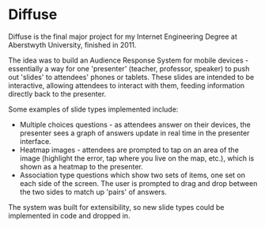 # Diffuse
Diffuse is the final major project for my Internet Engineering Degree at Aberstwyth University, finished in 2011.

The idea was to build an Audience Response System for mobile devices - essentially a way for one 'presenter' 
(teacher, professor, speaker) to push out 'slides' to attendees' phones or tablets. These slides are intended to be
interactive, allowing attendees to interact with them, feeding information directly back to the presenter.

Some examples of slide types implemented include:

* Multiple choices questions - as attendees answer on their devices, the presenter sees a graph of answers update 
  in real time in the presenter interface.
* Heatmap images - attendees are prompted to tap on an area of the image (highlight the error, tap where you live on
  the map, etc.), which is shown as a heatmap to the presenter.
* Association type questions which show two sets of items, one set on each side of the screen. The user is prompted
  to drag and drop between the two sides to match up 'pairs' of answers.

The system was built for extensibility, so new slide types could be implemented in code and dropped in.

